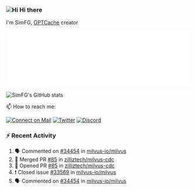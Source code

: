 ### <img src='https://qpluspicture.oss-cn-beijing.aliyuncs.com/6LjjQA/Hi.gif' alt='Hi' width="24"/> Hi there

I'm SimFG, [GPTCache](https://github.com/zilliztech/GPTCache) creator

![Metrics 👋](/metrics.plugin.followup.user.svg)

![SimFG's GitHub stats](https://github-readme-stats.vercel.app/api?username=SimFG&show_icons=true&theme=radical&count_private=true)

📫 How to reach me:

[![Connect on Mail](https://img.shields.io/badge/Ask%20me-anything-1abc9c.svg)](mailto:1142838399@qq.com)
[![Twitter](https://img.shields.io/twitter/follow/FogSim?style=social)](https://twitter.com/FogSim)
[![Discord](https://img.shields.io/discord/1092648432495251507?label=Discord&logo=discord)](https://discord.gg/Q8C6WEjSWV)

### :zap: Recent Activity

<!--START_SECTION:activity-->
1. 🗣 Commented on [#34454](https://github.com/milvus-io/milvus/issues/34454) in [milvus-io/milvus](https://github.com/milvus-io/milvus)
2. 🎉 Merged PR [#85](https://github.com/zilliztech/milvus-cdc/pull/85) in [zilliztech/milvus-cdc](https://github.com/zilliztech/milvus-cdc)
3. 💪 Opened PR [#85](https://github.com/zilliztech/milvus-cdc/pull/85) in [zilliztech/milvus-cdc](https://github.com/zilliztech/milvus-cdc)
4. ❗️ Closed issue [#33569](https://github.com/milvus-io/milvus/issues/33569) in [milvus-io/milvus](https://github.com/milvus-io/milvus)
5. 🗣 Commented on [#34454](https://github.com/milvus-io/milvus/issues/34454) in [milvus-io/milvus](https://github.com/milvus-io/milvus)
<!--END_SECTION:activity-->

